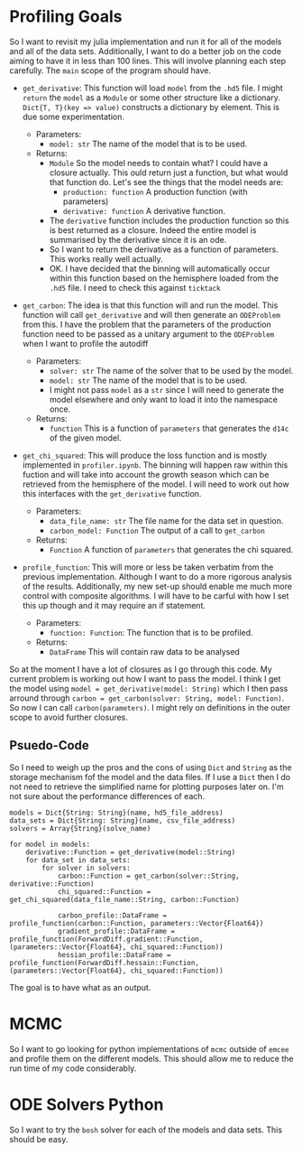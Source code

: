 # Profiling Goals
So I want to revisit my julia implementation and run it for all of the models and all of the data sets. Additionally, I want to do a better job on the code aiming to have it in less than 100 lines. This will involve planning each step carefully. The `main` scope of the program should have. 

 - `get_derivative`: This function will load `model` from the `.hd5` file. I might `return` the `model` as a `Module` or some other structure like a dictionary. `Dict{T, T}(key => value)` constructs a dictionary by element. This is due some experimentation. 
     - Parameters:
         - `model: str` The name of the model that is to be used. 
     - Returns:
         - `Module` So the model needs to contain what? I could have a closure actually. This ould return just a function, but what would that function do. Let's see the things that the model needs are:
             - `production: function` A production function (with parameters)
             - `derivative: function` A derivative function.
         - The `derivative` function includes the production function so this is best returned as a closure. Indeed the entire model is summarised by the derivative since it is an ode. 
         - So I want to return the derivative as a function of parameters. This works really well actually.
         - OK. I have decided that the binning will automatically occur within this function based on the hemisphere loaded from the `.hd5` file. I need to check this against `ticktack`

 - `get_carbon`: The idea is that this function will and run the model. This function will call `get_derivative` and will then generate an `ODEProblem` from this. I have the problem that the parameters of the production function need to be passed as a unitary argument to the `ODEProblem` when I want to profile the autodiff
     - Parameters:
         - `solver: str` The name of the solver that to be used by the model.
         - `model: str` The name of the model that is to be used. 
         - I might not pass `model` as a `str` since I will need to generate the model elsewhere and only want to load it into the namespace once.
     - Returns:
         - `function` This is a function of `parameters` that generates the `d14c` of the given model. 

 - `get_chi_squared`: This will produce the loss function and is mostly implemented in `profiler.ipynb`. The binning will happen raw within this fuction and will take into account the growth season which can be retrieved from the hemisphere of the model. I will need to work out how this interfaces with the `get_derivative` function. 
     - Parameters:
         - `data_file_name: str` The file name for the data set in question.
         - `carbon_model: Function` The output of a call to `get_carbon`
     - Returns:
         - `Function` A function of `parameters` that generates the chi squared.

 - `profile_function`: This will more or less be taken verbatim from the previous implementation. Although I want to do a more rigorous analysis of the results. Additionally, my new set-up should enable me much more control with composite algorithms. I will have to be carful with how I set this up though and it may require an if statement.
     - Parameters:
         - `function: Function`: The function that is to be profiled.
     - Returns:
         - `DataFrame` This will contain raw data to be analysed

So at the moment I have a lot of closures as I go through this code. My current problem is working out how I want to pass the model. I think I get the model using `model = get_derivative(model: String)` which I then pass arround through `carbon = get_carbon(solver: String, model: Function)`. So now I can call `carbon(parameters)`. I might rely on definitions in the outer scope to avoid further closures. 

## Psuedo-Code
So I need to weigh up the pros and the cons of using `Dict` and `String` as the storage mechanism fof the model and the data files. If I use a `Dict` then I do not need to retrieve the simplified name for plotting purposes later on. I'm not sure about the performance differences of each.
```
models = Dict{String: String}(name, hd5_file_address)
data_sets = Dict{String: String}(name, csv_file_address)
solvers = Array{String}(solve_name)

for model in models:
    derivative::Function = get_derivative(model::String)
    for data_set in data_sets:
        for solver in solvers:
            carbon::Function = get_carbon(solver::String, derivative::Function)
            chi_squared::Function = get_chi_squared(data_file_name::String, carbon::Function)

            carbon_profile::DataFrame = profile_function(carbon::Function, parameters::Vector{Float64})
            gradient_profile::DataFrame = profile_function(ForwardDiff.gradient::Function, (parameters::Vector{Float64}, chi_squared::Function))
            hessian_profile::DataFrame = profile_function(ForwardDiff.hessain::Function, (parameters::Vector{Float64}, chi_squared::Function))
```

The goal is to have what as an output. 

# MCMC 
So I want to go looking for python implementations of `mcmc` outside of `emcee` and profile them on the different models. This should allow me to reduce the run time of my code considerably.

# ODE Solvers Python
So I want to try the `bosh` solver for each of the models and data sets. This should be easy.